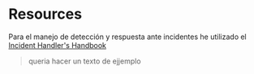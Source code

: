 # **Resources**

Para el manejo de detección y respuesta ante incidentes he utilizado el [Incident Handler's Handbook](https://drive.google.com/file/d/1fMS-1aUAI9rUV8RbDVTQNS9cdfwZcqhD/view?usp=drive_link) 
> queria hacer un texto de ejjemplo
